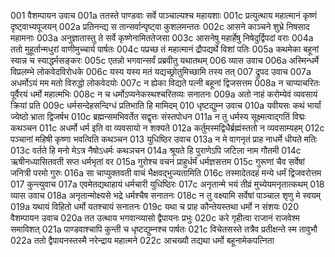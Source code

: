 001  	वैशम्पायन उवाच
001a	ततस्ते पाण्डवाः सर्वे पाञ्चाल्यश्च महायशाः
001c	प्रत्युत्थाय महात्मानं कृष्णं दृष्ट्वाभ्यपूजयन्
002a	प्रतिनन्द्य स तान्सर्वान्पृष्ट्वा कुशलमन्ततः
002c	आसने काञ्चने शुभ्रे निषसाद महामनाः
003a	अनुज्ञातास्तु ते सर्वे कृष्णेनामिततेजसा
003c	आसनेषु महार्हेषु निषेदुर्द्विपदां वराः
004a	ततो मुहूर्तान्मधुरां वाणीमुच्चार्य पार्षतः
004c	पप्रच्छ तं महात्मानं द्रौपद्यर्थे विशां पतिः
005a	कथमेका बहूनां स्यान्न च स्याद्धर्मसङ्करः
005c	एतन्नो भगवान्सर्वं प्रब्रवीतु यथातथम्
006 	व्यास उवाच
006a	अस्मिन्धर्मे विप्रलम्भे लोकवेदविरोधके
006c	यस्य यस्य मतं यद्यच्छ्रोतुमिच्छामि तस्य तत्
007  	द्रुपद उवाच
007a	अधर्मोऽयं मम मतो विरुद्धो लोकवेदयोः
007c	न ह्येका विद्यते पत्नी बहूनां द्विजसत्तम
008a	न चाप्याचरितः पूर्वैरयं धर्मो महात्मभिः
008c	न च धर्मोऽप्यनेकस्थश्चरितव्यः सनातनः
009a	अतो नाहं करोम्येवं व्यवसायं क्रियां प्रति
009c	धर्मसन्देहसन्दिग्धं प्रतिभाति हि मामिदम्
010  	धृष्टद्युम्न उवाच
010a	यवीयसः कथं भार्यां ज्येष्ठो भ्राता द्विजर्षभ
010c	ब्रह्मन्समभिवर्तेत सद्वृत्तः संस्तपोधन
011a	न तु धर्मस्य सूक्ष्मत्वाद्गतिं विद्मः कथञ्चन
011c	अधर्मो धर्म इति वा व्यवसायो न शक्यते
012a	कर्तुमस्मद्विधैर्ब्रह्मंस्ततो न व्यवसाम्यहम्
012c	पञ्चानां महिषी कृष्णा भवत्विति कथञ्चन
013  	युधिष्ठिर उवाच
013a	न मे वागनृतं प्राह नाधर्मे धीयते मतिः
013c	वर्तते हि मनो मेऽत्र नैषोऽधर्मः कथञचन
014a	श्रूयते हि पुराणेऽपि जटिला नाम गौतमी
014c	ऋषीनध्यासितवती सप्त धर्मभृतां वर
015a	गुरोश्च वचनं प्राहुर्धर्मं धर्मज्ञसत्तम
015c	गुरूणां चैव सर्वेषां जनित्री परमो गुरुः
016a	सा चाप्युक्तवती वाचं भैक्षवद्भुज्यतामिति
016c	तस्मादेतदहं मन्ये धर्मं द्विजवरोत्तम
017  	कुन्त्युवाच
017a	एवमेतद्यथाहायं धर्मचारी युधिष्ठिरः
017c	अनृतान्मे भयं तीव्रं मुच्येयमनृतात्कथम्
018  	व्यास उवाच
018a	अनृतान्मोक्ष्यसे भद्रे धर्मश्चैष सनातनः
018c	न तु वक्ष्यामि सर्वेषां पाञ्चाल शृणु मे स्वयम्
019a	यथायं विहितो धर्मो यतश्चायं सनातनः
019c	यथा च प्राह कौन्तेयस्तथा धर्मो न संशयः
020  	वैशम्पायन उवाच
020a	तत उत्थाय भगवान्व्यासो द्वैपायनः प्रभुः
020c	करे गृहीत्वा राजानं राजवेश्म समाविशत्
021a	पाण्डवाश्चापि कुन्ती च धृष्टद्युम्नश्च पार्षतः
021c	विचेतसस्ते तत्रैव प्रतीक्षन्ते स्म तावुभौ
022a	ततो द्वैपायनस्तस्मै नरेन्द्राय महात्मने
022c	आचख्यौ तद्यथा धर्मो बहूनामेकपत्निता
